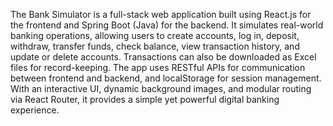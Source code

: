 The Bank Simulator is a full-stack web application built using React.js for the frontend and Spring Boot (Java) for the backend. It simulates real-world banking operations, allowing users to create accounts, log in, deposit, withdraw, transfer funds, check balance, view transaction history, and update or delete accounts. Transactions can also be downloaded as Excel files for record-keeping. The app uses RESTful APIs for communication between frontend and backend, and localStorage for session management. With an interactive UI, dynamic background images, and modular routing via React Router, it provides a simple yet powerful digital banking experience.

